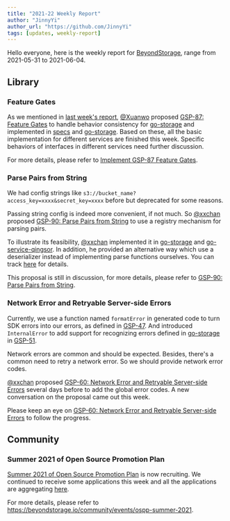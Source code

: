 ```yaml
---
title: "2021-22 Weekly Report"
author: "JinnyYi"
author_url: "https://github.com/JinnyYi"
tags: [updates, weekly-report]
---
```


Hello everyone, here is the weekly report for [BeyondStorage](https://beyondstorage.io), range from 2021-05-31 to 2021-06-04.

## Library

### Feature Gates

As we mentioned in [last week's report](https://beyondstorage.io/blog/2021/05/28/weekly-report), [@Xuanwo] proposed [GSP-87: Feature Gates](https://github.com/beyondstorage/specs/blob/master/rfcs/87-feature-gates.md) to handle behavior consistency for [go-storage] and implemented in [specs] and [go-storage]. Based on these, all the basic implementation for different services are finished this week. Specific behaviors of interfaces in different services need further discussion.

For more details, please refer to [Implement GSP-87 Feature Gates](https://github.com/beyondstorage/go-storage/issues/587).

### Parse Pairs from String

We had config strings like `s3://bucket_name?access_key=xxxx&secret_key=xxxx` before but deprecated for some reasons. 

Passing string config is indeed more convenient, if not much. So [@xxchan] proposed [GSP-90: Parse Pairs from String](https://github.com/beyondstorage/specs/pull/90) to use a registry mechanism for parsing pairs.

To illustrate its feasibility, [@xxchan] implemented it in [go-storage] and [go-service-qingsor]. In addition, he provided an alternative way which use a deserializer instead of implementing parse functions ourselves. You can track [here](https://github.com/beyondstorage/specs/pull/90#issuecomment-852415718) for details.

This proposal is still in discussion, for more details, please refer to [GSP-90: Parse Pairs from String](https://github.com/beyondstorage/specs/pull/90).

### Network Error and Retryable Server-side Errors

Currently, we use a function named `formatError` in generated code to turn SDK errors into our errors, as defined in [GSP-47]. And introduced `InternalError` to add support for recognizing errors defined in [go-storage] in [GSP-51].

Network errors are common and should be expected. Besides, there's a common need to retry a network error. So we should provide network error codes.

[@xxchan] proposed [GSP-60: Network Error and Retryable Server-side Errors](https://github.com/beyondstorage/specs/pull/60) several days before to add the global error codes. A new conversation on the proposal came out this week. 

Please keep an eye on [GSP-60: Network Error and Retryable Server-side Errors](https://github.com/beyondstorage/specs/pull/60) to follow the progress.

## Community

### Summer 2021 of Open Source Promotion Plan

[Summer 2021 of Open Source Promotion Plan](https://forum.beyondstorage.io/t/summer-2021-of-open-source-promotion-plan/22) is now recruiting. We continued to receive some applications this week and all the applications are aggregating [here](https://forum.beyondstorage.io/t/ospp-2021-application-aggregation/56).

For more details, please refer to <https://beyondstorage.io/community/events/ospp-summer-2021>.

[go-storage]: https://github.com/beyondstorage/go-storage

[specs]: https://github.com/beyondstorage/specs

[go-service-qingsor]: https://github.com/beyondstorage/go-service-qingstor

[GSP-47]: https://github.com/beyondstorage/specs/blob/master/rfcs/47-additional-error-specification.md

[GSP-51]: https://github.com/beyondstorage/specs/blob/master/rfcs/51-distinguish-errors-by-isaoserror.md

[@Xuanwo]: https://github.com/Xuanwo

[@xxchan]: https://github.com/xxchan
